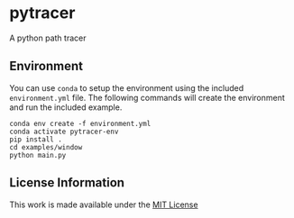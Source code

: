 # pytracer

A python path tracer

## Environment

You can use `conda` to setup the environment using the included `environment.yml` file. The following commands will create the environment and run the included example.

```
conda env create -f environment.yml
conda activate pytracer-env
pip install .
cd examples/window
python main.py
```

## License Information

This work is made available under the [MIT License](LICENCE.txt)